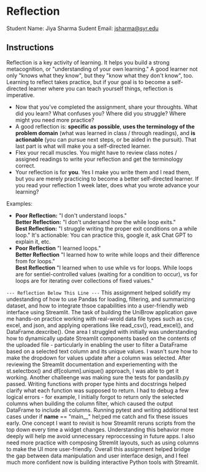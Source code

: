 # Reflection

Student Name:  Jiya Sharma
Sudent Email:  jsharma@syr.edu

## Instructions

Reflection is a key activity of learning. It helps you build a strong metacognition, or "understanding of your own learning." A good learner not only "knows what they know", but they "know what they don't know", too. Learning to reflect takes practice, but if your goal is to become a self-directed learner where you can teach yourself things, reflection is imperative.

- Now that you've completed the assignment, share your throughts. What did you learn? What confuses you? Where did you struggle? Where might you need more practice?
- A good reflection is: **specific as possible**,  **uses the terminology of the problem domain** (what was learned in class / through readings), and **is actionable** (you can pursue next steps, or be aided in the pursuit). That last part is what will make you a self-directed learner.
- Flex your recall muscles. You might have to review class notes / assigned readings to write your reflection and get the terminology correct.
- Your reflection is for **you**. Yes I make you write them and I read them, but you are merely practicing to become a better self-directed learner. If you read your reflection 1 week later, does what you wrote advance your learning?

Examples:

- **Poor Reflection:**  "I don't understand loops."   
**Better Reflection:** "I don't undersand how the while loop exits."   
**Best Reflection:** "I struggle writing the proper exit conditions on a while loop." It's actionable: You can practice this, google it, ask Chat GPT to explain it, etc. 
-  **Poor Reflection** "I learned loops."   
**Better Reflection** "I learned how to write while loops and their difference from for loops."   
**Best Reflection** "I learned when to use while vs for loops. While loops are for sentiel-controlled values (waiting for a condition to occur), vs for loops are for iterating over collections of fixed values."

`--- Reflection Below This Line ---`
This assignment helped solidify my undestanding of how to use Pandas for loading, filtering, and summarizing dataset, and how to integrate thsoe capabilities into a user-friendly web interface using Streamlit. The task of building the UniBrow application gave me hands-on practice working with real-wrold data file types such as csv, excel, and json, and applying operations like read_csv(), read_excel(), and DataFrame.dexcribe(). One area I struggled with initially was understanding how to dynamically update Streamlit components based on the contents of the uploaded file - particularly in enabling the user to filter a DataFrame based on a selected text column and its unique values. I wasn't sure how to make the dropdown for values update after a column was selected. After reviewing the Streamlit documentation and experiementing with the st.selectbox() and df[column].unique() approach, I was able to get it working. Another challeenge was making sure the tests for pandaslib.py passed. Writing functions with proper type hints and docstrings helped clarify what each function was supposed to return. I had to debug a few logical errors - for example, I initially forgot to return only the selected columns when building the column filter, which caused the output DataFrame to include all columns. Running pytest and writing additional test cases under if __name__ == "main__" hel;ped me catch and fix these issues early. One concept I want to revisit is how Streamlit reruns scripts from the top down every time a widget changes. Understanding this behavior more deeply will help me avoid unnecessary reproccessing in future apps. I also need more practice with composing Stremlit layouts, such as using columns to make the UI more user-friendly. Overall this assignment helped bridge the gap between data manipulation and user interface design, and I feel much more confident now is building interactive Python tools with Streamlit.

